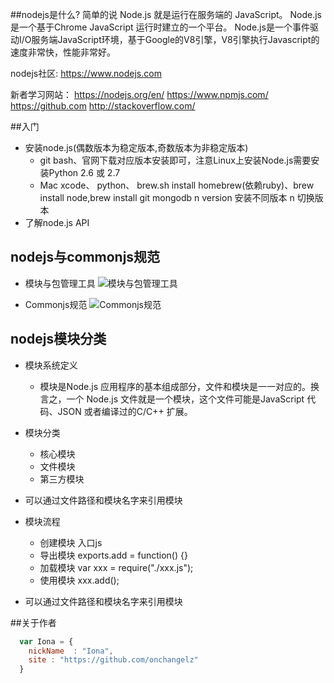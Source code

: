 ##nodejs是什么?
简单的说 Node.js 就是运行在服务端的 JavaScript。
Node.js 是一个基于Chrome JavaScript 运行时建立的一个平台。
Node.js是一个事件驱动I/O服务端JavaScript环境，基于Google的V8引擎，V8引擎执行Javascript的速度非常快，性能非常好。

nodejs社区: https://www.nodejs.com

新者学习网站：
https://nodejs.org/en/   https://www.npmjs.com/  https://github.com  http://stackoverflow.com/

##入门

* 安装node.js(偶数版本为稳定版本,奇数版本为非稳定版本)
    * git bash、官网下载对应版本安装即可，注意Linux上安装Node.js需要安装Python 2.6 或 2.7
    * Mac xcode、 python、 brew.sh install homebrew(依赖ruby)、brew install node,brew install git mongodb  n version 安装不同版本 n 切换版本
* 了解node.js API

## nodejs与commonjs规范

* 模块与包管理工具
![模块与包管理工具](/imgs/1.png "Optional title")

* Commonjs规范
![Commonjs规范](/imgs/2.png "Optional title")

## nodejs模块分类

* 模块系统定义
    * 模块是Node.js 应用程序的基本组成部分，文件和模块是一一对应的。换言之，一个 Node.js 文件就是一个模块，这个文件可能是JavaScript 代码、JSON 或者编译过的C/C++ 扩展。

* 模块分类
    * 核心模块
    * 文件模块
    * 第三方模块
* 可以通过文件路径和模块名字来引用模块


* 模块流程
    * 创建模块  入口js
    * 导出模块  exports.add = function() {}
    * 加载模块  var xxx = require("./xxx.js");
    * 使用模块  xxx.add();
* 可以通过文件路径和模块名字来引用模块

##关于作者

```javascript
  var Iona = {
    nickName  : "Iona",
    site : "https://github.com/onchangelz"
  }
```